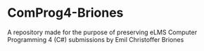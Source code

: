 # ComProg4-Briones
A repository made for the purpose of preserving eLMS Computer Programming 4 (C#) submissions by Emil Christoffer Briones
